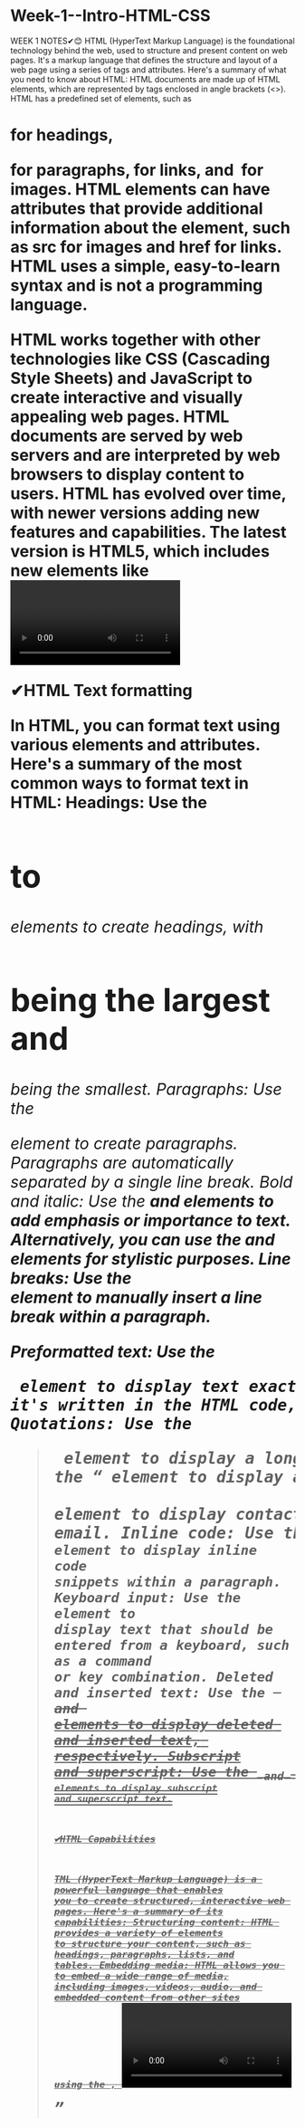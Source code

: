 # Week-1--Intro-HTML-CSS
WEEK 1 NOTES✔😊
HTML (HyperText Markup Language) is the foundational technology behind the web, used to structure and present content on web pages. It's a markup language that defines the structure and layout of a web page using a series of tags and attributes.
Here's a summary of what you need to know about HTML:
HTML documents are made up of HTML elements, which are represented by tags enclosed in angle brackets (<>).
HTML has a predefined set of elements, such as <h1> for headings, <p> for paragraphs, <a> for links, and <img> for images.
HTML elements can have attributes that provide additional information about the element, such as src for images and href for links.
HTML uses a simple, easy-to-learn syntax and is not a programming language.

HTML works together with other technologies like CSS (Cascading Style Sheets) and JavaScript to create interactive and visually appealing web pages.
HTML documents are served by web servers and are interpreted by web browsers to display content to users.
HTML has evolved over time, with newer versions adding new features and capabilities. The latest version is HTML5, which includes new elements like <video>, <audio>, and <canvas>.
HTML is an open standard maintained by the World Wide Web Consortium (W3C).


✔HTML Text formatting

In HTML, you can format text using various elements and attributes. Here's a summary of the most common ways to format text in HTML:
Headings: Use the <h1> to <h6> elements to create headings, with <h1> being the largest and <h6> being the smallest.
Paragraphs: Use the <p> element to create paragraphs. Paragraphs are automatically separated by a single line break.
Bold and italic: Use the <strong> and <em> elements to add emphasis or importance to text. Alternatively, you can use the <b> and <i> elements for stylistic purposes.
Line breaks: Use the <br> element to manually insert a line break within a paragraph.

Preformatted text: Use the <pre> element to display text exactly as it's written in the HTML code, preserving spaces, tabs, and line breaks.
Quotations: Use the <blockquote> element to display a long quotation, or the <q> element to display a short quotation.
Address: Use the <address> element to display contact information, such as an author's address or email.
Inline code: Use the <code> element to display inline code snippets within a paragraph.
Keyboard input: Use the <kbd> element to display text that should be entered from a keyboard, such as a command or key combination.
Deleted and inserted text: Use the <del> and <ins> elements to display deleted and inserted text, respectively.
Subscript and superscript: Use the <sub> and <sup> elements to display subscript and superscript text.


✔HTML Capabilities

TML (HyperText Markup Language) is a powerful language that enables you to create structured, interactive web pages. Here's a summary of its capabilities:
Structuring content: HTML provides a variety of elements to structure your content, such as headings, paragraphs, lists, and tables.
Embedding media: HTML allows you to embed a wide range of media, including images, videos, audio, and embedded content from other sites using the <img>, <video>, <audio>, and <iframe> elements, respectively.
Creating links: HTML enables you to create hyperlinks to other web pages using the <a> element.
Forms and user interaction: HTML lets you create forms with various input types, such as text, email, password, and file upload, using the <form> and <input> elements. You can also add buttons, checkboxes, and radio buttons using the <button>, <input type="checkbox">, and <input type="radio"> elements.
Semantic markup: HTML5 introduces new elements like <header>, <nav>, <section>, <article>, <aside>, and <footer>, which help search engines and screen readers understand the structure of your content.
Accessibility: HTML provides attributes like alt and aria to improve accessibility for users with disabilities.

Canvas: HTML5's <canvas> element allows you to create interactive graphics and animations using JavaScript.
Web storage: HTML5 includes APIs like localStorage and sessionStorage for storing data on the client-side.
Web workers: HTML5's WebWorker API enables you to run JavaScript in the background without blocking the main execution thread.
Offline support: HTML5's applicationCache API allows you to create offline-capable web applications.
Real-time communication: HTML5's WebRTC API enables real-time communication between browsers without plugins.

✔ HTML Navigation and Linking 

HTML provides various elements and attributes to help you create a navigable and well-linked web page. Here's a summary of the most important ones:
Anchor element ( <a> ): The anchor element is used to create hyperlinks. You can link to other web pages using the href attribute, link to specific parts of the same page using the id and name attributes, and download files using the download attribute.
Navigation element ( <nav> ): The navigation element is used to group navigation links and create a navigation section on your web page.
Link element ( <link> ): The link element is used to link to external resources like CSS stylesheets, RSS feeds, and external JavaScript files.
Base element ( <base> ): The base element is used to specify the base URL for all relative links on a web page.
Area element ( <area> ): The area element is used to define clickable areas in an image map.
Target attribute: The target attribute can be used on the anchor element to specify where the linked document should be opened, such as in a new tab or window. Possible values include _blank, _self, _parent, and _top.
Rel attribute: The rel attribute is used on the anchor and link elements to specify the relationship between the current document and the linked document. Possible values include stylesheet for CSS stylesheets, alternate for alternative representations of the current document, and next or prev for documents in a series.
Href lang attribute: The href lang attribute is used to indicate the language of the linked document.
Download attribute: The download attribute is used on the anchor element to specify that the linked file should be downloaded instead of being displayed in the browser.
Ping attribute: The ping attribute is used on the anchor element to specify a list of URLs to send a ping to when the link is clicked..

✔ HTML Working with Graphics and Images

HTML provides the ability to embed and work with graphics and images on web pages. Here are five key elements and attributes related to working with graphics and images in HTML:
Image element ( <img> ): The image element is used to embed images on a web page. The required src attribute specifies the URL of the image file. Other attributes like alt (for alternative text), width and height (for dimensions), and srcset and sizes (for responsive images) are also commonly used.
Canvas element ( <canvas> ): The canvas element is used to create graphics and animations on a web page using JavaScript. The required width and height attributes specify the dimensions of the canvas.
Video element ( <video> ): The video element is used to embed video content on a web page. The src attribute specifies the source of the video file, and the poster attribute specifies an image to be shown while the video is downloading. The controls attribute adds video controls like play/pause, volume, and seeking.
Audio element ( <audio> ): The audio element is used to embed audio content on a web page. The src attribute specifies the source of the audio file. The controls attribute adds audio controls like play/pause and seeking.
Picture element ( <picture> ): The picture element is used to provide multiple source files for an image, allowing the browser to choose the best one based on the user's device and network conditions. The srcset attribute specifies the list of source files, and the media attribute specifies the media query for each source.



✔ HTML Working with Media
HTML includes elements and attributes that enable you to work with media content like audio, video, and interactive elements. Here are five key elements and attributes related to working with media in HTML:
Audio element ( <audio> ): The audio element is used to embed audio content on a web page, such as music or podcasts. It supports various audio formats like MP3, OGG, and WAV. The required src attribute specifies the source of the audio file, and the controls attribute adds audio controls like play/pause and seeking.
Video element ( <video> ): The video element is used to embed video content on a web page. It supports various video formats like MP4, WebM, and OGV. The required src attribute specifies the source of the video file, and the controls attribute adds video controls like play/pause, volume, and seeking.
Track element ( <track> ): The track element is used to add subtitles or captions to a video element. It supports various subtitle formats like WebVTT and SRT. The required kind attribute specifies the type of track (subtitles or captions), and the src attribute specifies the source of the subtitle file.
Source element ( <source> ): The source element is used inside the picture, audio, and video elements to provide multiple source files for the media content, allowing the browser to choose the best one based on the user's device and network conditions. The required src attribute specifies the source file, and the type attribute specifies the MIME type of the source file.
Media attribute: The media attribute is used on the link, source, and style elements to specify the media query for each resource, allowing the browser to choose the best resource based on the user's device and media features. For example, media="(min-width: 600px)" specifies that the resource should be used when the viewport is at least 600 pixels wide.

📸📸📸Images

📸When we want to add an image to a webpage, we use the image element, which is simply written as IMG. 
📸Here is the cool part: there are four attributes that need to be included for every image. 

1.First, we have the source attribute (SRC), which tells the browser which image file to load. 
2.Then we have the alt attribute (ALT), which provides a text description of the image. 
3.Lastly, we have the width and height attributes, which determine the size of the image. So, every image should have all four of these attributes.

NOTE
It does not matter whether the height or the width is specified first. In HTML, the order of attributes within an element can be whatever you prefer.


✔HTML Content Identification

HTML provides elements and attributes that enable you to identify and structure different types of content on a web page. Here are five key elements and attributes related to content identification in HTML:
Heading elements ( <h1> to <h6> ): The heading elements are used to structure the content of a web page by specifying the hierarchy of headings. <h1> is the most important heading, while <h6> is the least important.
Section element ( <section> ): The section element is used to group and identify different sections of content on a web page, such as a chapter, a news article, or a FAQ section.
Article element ( <article> ): The article element is used to identify a self-contained piece of content that can be syndicated or redistributed, such as a blog post, a news article, or a product description.
Aside element ( <aside> ): The aside element is used to identify a piece of content that is related to the main content but can be separated from it, such as a sidebar, a pull quote, or an advertisement.
Figure element ( <figure> ): The figure element is used to identify a group of media content and its caption, such as a photo, a video, or a code snippet. The figcaption element is used to specify the caption of the figure.
These elements and attributes enable you to structure your content more effectively, improving the accessibility and search engine optimization of your web pages. By identifying different types of content, you can make your web pages more understandable and user-friendly.







